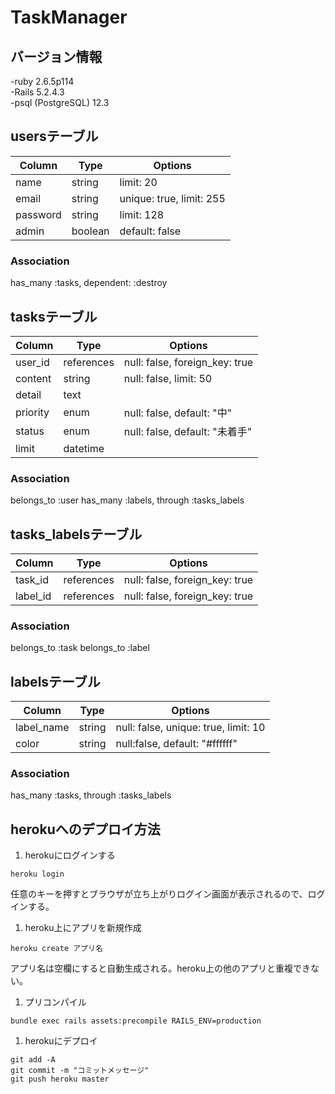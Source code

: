 # TaskManager
## バージョン情報
-ruby 2.6.5p114  
-Rails 5.2.4.3  
-psql (PostgreSQL) 12.3  

## usersテーブル
|Column|Type|Options|
|------|----|-------|
|name|string|limit: 20|
|email|string|unique: true, limit: 255|
|password|string|limit: 128|
|admin|boolean|default: false|
### Association
has_many :tasks, dependent: :destroy

## tasksテーブル
|Column|Type|Options|
|------|----|-------|
|user_id|references|null: false, foreign_key: true|
|content|string|null: false, limit: 50|
|detail|text|
|priority|enum|null: false, default: "中"|
|status|enum|null: false, default: "未着手"|
|limit|datetime|
### Association
belongs_to :user
has_many :labels, through :tasks_labels

## tasks_labelsテーブル
|Column|Type|Options|
|------|----|-------|
|task_id|references|null: false, foreign_key: true|
|label_id|references|null: false, foreign_key: true|
### Association
belongs_to :task
belongs_to :label

## labelsテーブル
|Column|Type|Options|
|------|----|-------|
|label_name|string|null: false, unique: true, limit: 10|
|color|string|null:false, default: "#ffffff"|
### Association
has_many :tasks, through :tasks_labels

## herokuへのデプロイ方法
1. herokuにログインする  
```
heroku login
```
任意のキーを押すとブラウザが立ち上がりログイン画面が表示されるので、ログインする。  
1. heroku上にアプリを新規作成  
```
heroku create アプリ名
```
アプリ名は空欄にすると自動生成される。heroku上の他のアプリと重複できない。  
1. プリコンパイル  
```
bundle exec rails assets:precompile RAILS_ENV=production
```
1. herokuにデプロイ  
```
git add -A
git commit -m "コミットメッセージ"
git push heroku master
```
